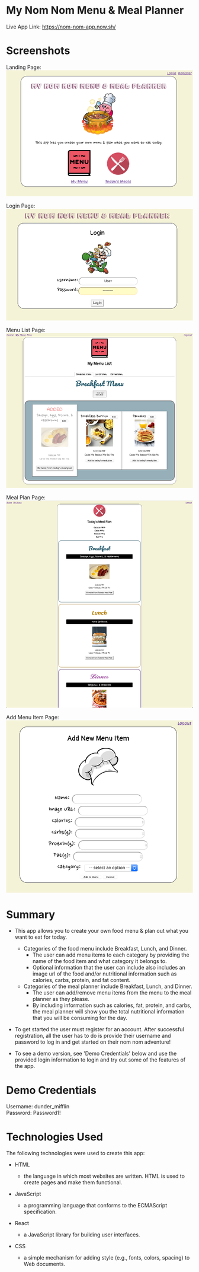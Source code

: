 # My Nom Nom Menu & Meal Planner

Live App Link: <https://nom-nom-app.now.sh/>

# Screenshots
Landing Page:
![Landing Page](public/images/screenshots/landing-page.png)

Login Page:
![Login Page](public/images/screenshots/login-page.png)

Menu List Page:
![Menu List Page](public/images/screenshots/menu-list-page.png)

Meal Plan Page:
![Meal Plan Page](public/images/screenshots/meal-plan-page.png)

Add Menu Item Page:
![Add Menu Item Page](public/images/screenshots/add-menu-item-page.png)

# Summary
  - This app allows you to create your own food menu & plan out what you want to eat for today.
    - Categories of the food menu include Breakfast, Lunch, and Dinner.
      - The user can add menu items to each category by providing the name of the food item and what category it belongs to.
      - Optional information that the user can include also includes an image url of the food and/or nutritional information such as calories, carbs, protein, and fat content.
    - Categories of the meal planner include Breakfast, Lunch, and Dinner.
      - The user can add/remove menu items from the menu to the meal planner as they please.
      - By including information such as calories, fat, protein, and carbs, the meal planner will show you the total nutritional information that you will be consuming for the day.


  - To get started the user must register for an account. After successful registration, all the user has to do is provide their username and password to log in and get started on their nom nom adventure!

- To see a demo version, see 'Demo Credentials' below and use the provided login information to login and try out some of the features of the app.

# Demo Credentials
Username: dunder_mifflin  
Password: Password1!

# Technologies Used

The following technologies were used to create this app:

* HTML
  - the language in which most websites are written. HTML is used to create pages and make them functional.


* JavaScript
  - a programming language that conforms to the ECMAScript specification.


* React
    - a JavaScript library for building user interfaces.  


* CSS
  - a simple mechanism for adding style (e.g., fonts, colors, spacing) to Web documents.
